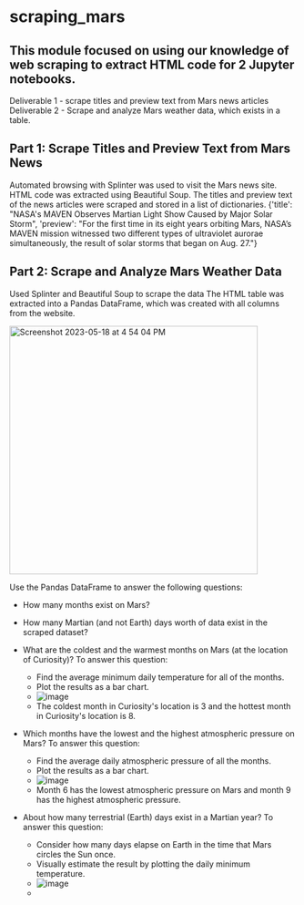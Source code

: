 # scraping_mars

## This module focused on using our knowledge of web scraping to extract HTML code for 2 Jupyter notebooks. 
Deliverable 1 - scrape titles and preview text from Mars news articles
Deliverable 2 - Scrape and analyze Mars weather data, which exists in a table. 

## Part 1: Scrape Titles and Preview Text from Mars News
Automated browsing with Splinter was used to visit the Mars news site. HTML code was extracted using Beautiful Soup. 
The titles and preview text of the news articles were scraped and stored in a list of dictionaries. 
 {'title': "NASA's MAVEN Observes Martian Light Show Caused by Major Solar Storm", 
 'preview': "For the first time in its eight years orbiting Mars, NASA’s MAVEN mission witnessed two different types of ultraviolet aurorae simultaneously, the result of solar storms that began on Aug. 27."}
 
 ## Part 2: Scrape and Analyze Mars Weather Data
 Used Splinter and Beautiful Soup to scrape the data
 The HTML table was extracted into a Pandas DataFrame, which was created with all columns from the website. 
 
 <img width="436" alt="Screenshot 2023-05-18 at 4 54 04 PM" src="https://github.com/breeliu2/scraping_mars/assets/124847109/0f89d0f0-c023-4305-9f5c-a6dbc09ae505">
 
 Use the Pandas DataFrame to answer the following questions: 
 * How many months exist on Mars?
 * How many Martian (and not Earth) days worth of data exist in the scraped dataset?
 * What are the coldest and the warmest months on Mars (at the location of Curiosity)? To answer this question:
    - Find the average minimum daily temperature for all of the months.
    - Plot the results as a bar chart.
    - ![image](https://github.com/breeliu2/scraping_mars/assets/124847109/cc3e1929-6bdd-4fa7-86b6-5d3f6a95eca4)
    - The coldest month in Curiosity's location is 3 and the hottest month in Curiosity's location is 8.
   
 * Which months have the lowest and the highest atmospheric pressure on Mars? To answer this question:
    - Find the average daily atmospheric pressure of all the months.
    - Plot the results as a bar chart.
    - ![image](https://github.com/breeliu2/scraping_mars/assets/124847109/237c8cb6-2eeb-45d0-a287-a3ce074a5a71)
    - Month 6 has the lowest atmospheric pressure on Mars and month 9 has the highest atmospheric pressure. 
 
 * About how many terrestrial (Earth) days exist in a Martian year? To answer this question:
    - Consider how many days elapse on Earth in the time that Mars circles the Sun once.
    - Visually estimate the result by plotting the daily minimum temperature.
    - ![image](https://github.com/breeliu2/scraping_mars/assets/124847109/00c1907c-161a-4efd-a8f6-515907fa506f)
    - 
    




